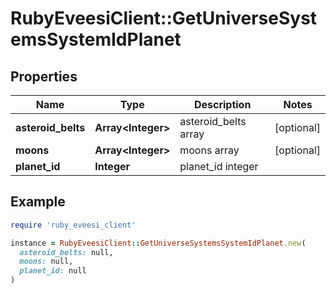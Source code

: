 # RubyEveesiClient::GetUniverseSystemsSystemIdPlanet

## Properties

| Name | Type | Description | Notes |
| ---- | ---- | ----------- | ----- |
| **asteroid_belts** | **Array&lt;Integer&gt;** | asteroid_belts array | [optional] |
| **moons** | **Array&lt;Integer&gt;** | moons array | [optional] |
| **planet_id** | **Integer** | planet_id integer |  |

## Example

```ruby
require 'ruby_eveesi_client'

instance = RubyEveesiClient::GetUniverseSystemsSystemIdPlanet.new(
  asteroid_belts: null,
  moons: null,
  planet_id: null
)
```

